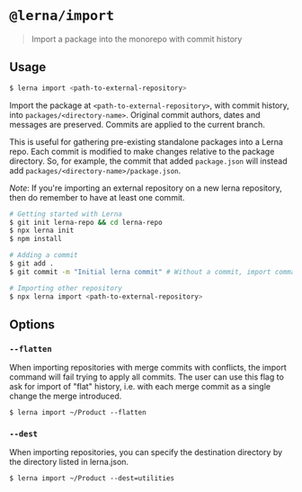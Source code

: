 # `@lerna/import`

> Import a package into the monorepo with commit history

## Usage

```sh
$ lerna import <path-to-external-repository>
```

Import the package at `<path-to-external-repository>`, with commit history,
into `packages/<directory-name>`. Original commit authors, dates and messages
are preserved. Commits are applied to the current branch.

This is useful for gathering pre-existing standalone packages into a Lerna
repo. Each commit is modified to make changes relative to the package
directory. So, for example, the commit that added `package.json` will
instead add `packages/<directory-name>/package.json`.

*Note*: If you're importing an external repository on a new lerna repository, then do remember to have at least one commit.

```bash
# Getting started with Lerna
$ git init lerna-repo && cd lerna-repo
$ npx lerna init
$ npm install

# Adding a commit
$ git add .
$ git commit -m "Initial lerna commit" # Without a commit, import command would fail

# Importing other repository
$ npx lerna import <path-to-external-repository>
```

## Options

### `--flatten`

When importing repositories with merge commits with conflicts, the import command will fail trying to apply all commits. The user can use this flag to ask for import of "flat" history, i.e. with each merge commit as a single change the merge introduced.

```
$ lerna import ~/Product --flatten
```

### `--dest`

When importing repositories, you can specify the destination directory by the directory listed in lerna.json.

```
$ lerna import ~/Product --dest=utilities
```
